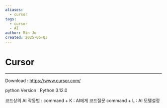 ```yaml
---
aliases:
  - cursor
tags:
  - cursor
  - AI
author: Min Jo
created: 2025-05-03
---
```

# Cursor 
---

Download : https://www.cursor.com/

python Version : Python 3.12.0

코드상의 AI 작동법 : 
command + K : AI에게 코드질문
command + L : AI 모델설정 
